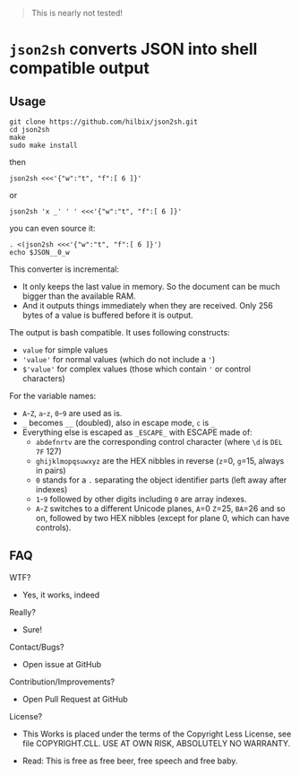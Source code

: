 > This is nearly not tested!

# `json2sh` converts JSON into shell compatible output

## Usage

	git clone https://github.com/hilbix/json2sh.git
	cd json2sh
	make
	sudo make install

then

	json2sh <<<'{"w":"t", "f":[ 6 ]}'

or

	json2sh 'x _' ' ' <<<'{"w":"t", "f":[ 6 ]}'

you can even source it:

	. <(json2sh <<<'{"w":"t", "f":[ 6 ]}')
	echo $JSON__0_w

This converter is incremental:
- It only keeps the last value in memory.  So the document can be much bigger than the available RAM.
- And it outputs things immediately when they are received.  Only 256 bytes of a value is buffered before it is output.

The output is bash compatible.  It uses following constructs:

- `value` for simple values
- `'value'` for normal values (which do not include a `'`)
- `$'value'` for complex values (those which contain `'` or control characters)

For the variable names:

- `A`-`Z`, `a`-`z`, `0`-`9` are used as is.
- `_` becomes `__` (doubled), also in escape mode, `c` is `_`
- Everything else is escaped as `_ESCAPE_` with ESCAPE made of:
  - `abdefnrtv` are the corresponding control character (where `\d` is `DEL` `7F` 127)
  - `ghijklmopqsuwxyz` are the HEX nibbles in reverse (`z`=0, `g`=15, always in pairs)
  - `0` stands for a `.` separating the object identifier parts (left away after indexes)
  - `1`-`9` followed by other digits including `0` are array indexes.
  - `A`-`Z` switches to a different Unicode planes, `A`=0 `Z`=25, `BA`=26 and so on,
     followed by two HEX nibbles (except for plane 0, which can have controls).


## FAQ

WTF?

- Yes, it works, indeed

Really?

- Sure!

Contact/Bugs?

- Open issue at GitHub

Contribution/Improvements?

- Open Pull Request at GitHub

License?

- This Works is placed under the terms of the Copyright Less License,
  see file COPYRIGHT.CLL.  USE AT OWN RISK, ABSOLUTELY NO WARRANTY.

- Read: This is free as free beer, free speech and free baby.

